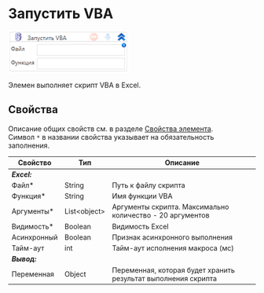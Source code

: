 # Запустить VBA

![](<../../../.gitbook/assets/image (577).png>)

Элемен выполняет скрипт VBA в Excel.

## Свойства

Описание общих свойств см. в разделе [Свойства элемента](https://docs.primo-rpa.ru/primo-rpa/primo-studio/process/elements#svoistva-elementa).\
Символ `*` в названии свойства указывает на обязательность заполнения.

| Свойство    | Тип           | Описание                     |
| ----------- | ------------- | ---------------------------- |
| ***Excel:*** |  |  |
| Файл\*      | String        | Путь к файлу скрипта         |
| Функция\*   | String        | Имя функции VBA              |
| Аргументы\* | List\<object> | Аргументы скрипта. Максимально количество - 20 аргументов |
| Видимость\* | Boolean       | Видимость Excel              |
| Асинхронный | Boolean       | Признак асинхронного выполнения |
| Тайм-аут    | int           | Тайм-аут исполнения макроса (мс) |
|  ***Вывод:*** |   |  |
| Переменная  | Object        | Переменная, которая будет хранить результат выполнения скрипта |
